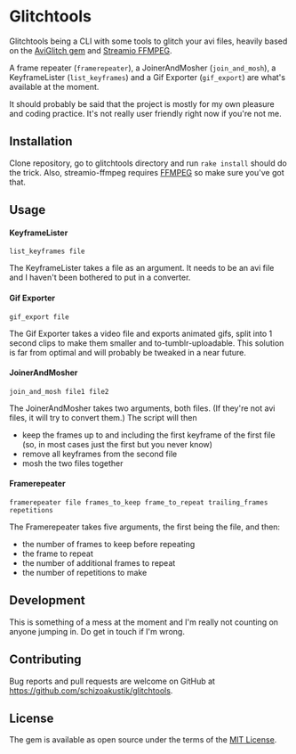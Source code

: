 # Glitchtools

Glitchtools being a CLI with some tools to glitch your avi files, heavily based on the [AviGlitch gem](https://github.com/ucnv/aviglitch) and [Streamio FFMPEG](https://github.com/streamio/streamio-ffmpeg).

A frame repeater (`framerepeater`), a JoinerAndMosher (`join_and_mosh`), a KeyframeLister (`list_keyframes`) and a Gif Exporter (`gif_export`) are what's available at the moment.

It should probably be said that the project is mostly for my own pleasure and coding practice. It's not really user friendly right now if you're not me.

## Installation

Clone repository, go to glitchtools directory and run `rake install` should do the trick.
Also, streamio-ffmpeg requires [FFMPEG](http://www.ffmpeg.org) so make sure you've got that.

## Usage

#### KeyframeLister

`list_keyframes file`

The KeyframeLister takes a file as an argument. It needs to be an avi file and I haven't been bothered to put in a converter.

#### Gif Exporter

`gif_export file`

The Gif Exporter takes a video file and exports animated gifs, split into 1 second clips to make them smaller and to-tumblr-uploadable. This solution is far from optimal and will probably be tweaked in a near future.

#### JoinerAndMosher

`join_and_mosh file1 file2`

The JoinerAndMosher takes two arguments, both files. (If they're not avi files, it will try to convert them.) The script will then
* keep the frames up to and including the first keyframe of the first file (so, in most cases just the first but you never know)
* remove all keyframes from the second file
* mosh the two files together

#### Framerepeater

`framerepeater file frames_to_keep frame_to_repeat trailing_frames repetitions`

The Framerepeater takes five arguments, the first being the file, and then:
* the number of frames to keep before repeating
* the frame to repeat
* the number of additional frames to repeat
* the number of repetitions to make

## Development

This is something of a mess at the moment and I'm really not counting on anyone jumping in. Do get in touch if I'm wrong.

## Contributing

Bug reports and pull requests are welcome on GitHub at https://github.com/schizoakustik/glitchtools.


## License

The gem is available as open source under the terms of the [MIT License](http://opensource.org/licenses/MIT).

